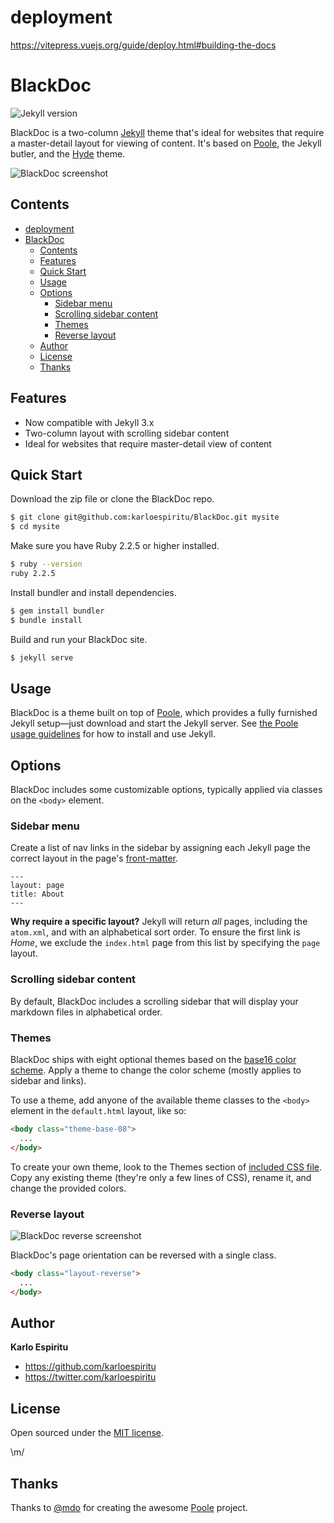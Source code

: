 # deployment

https://vitepress.vuejs.org/guide/deploy.html#building-the-docs

# BlackDoc

![Jekyll version](https://img.shields.io/badge/Jekyll-3.x-brightgreen.svg?style=flat-square)

BlackDoc is a two-column [Jekyll](http://jekyllrb.com) theme that's ideal for websites that require a master-detail layout for viewing of content. It's based on [Poole](http://getpoole.com), the Jekyll butler, and the [Hyde](http://hyde.getpoole.com) theme.

![BlackDoc screenshot](https://raw.githubusercontent.com/karloespiritu/blackdoc/master/public/images/blackdoc-screenshot.jpg)

## Contents

- [deployment](#deployment)
- [BlackDoc](#blackdoc)
  - [Contents](#contents)
  - [Features](#features)
  - [Quick Start](#quick-start)
  - [Usage](#usage)
  - [Options](#options)
    - [Sidebar menu](#sidebar-menu)
    - [Scrolling sidebar content](#scrolling-sidebar-content)
    - [Themes](#themes)
    - [Reverse layout](#reverse-layout)
  - [Author](#author)
  - [License](#license)
  - [Thanks](#thanks)

## Features

* Now compatible with Jekyll 3.x
* Two-column layout with scrolling sidebar content
* Ideal for websites that require  master-detail view of content

## Quick Start

Download the zip file or clone the BlackDoc repo.

```bash
$ git clone git@github.com:karloespiritu/BlackDoc.git mysite
$ cd mysite
```
Make sure you have Ruby 2.2.5 or higher installed.

```bash
$ ruby --version
ruby 2.2.5
```

Install bundler and install dependencies.

```bash
$ gem install bundler
$ bundle install
```

Build and run your BlackDoc site.

```bash
$ jekyll serve
```

## Usage

BlackDoc is a theme built on top of [Poole](https://github.com/poole/poole), which provides a fully furnished Jekyll setup—just download and start the Jekyll server. See [the Poole usage guidelines](https://github.com/poole/poole#usage) for how to install and use Jekyll.


## Options

BlackDoc includes some customizable options, typically applied via classes on the `<body>` element.


### Sidebar menu

Create a list of nav links in the sidebar by assigning each Jekyll page the correct layout in the page's [front-matter](http://jekyllrb.com/docs/frontmatter/).

```
---
layout: page
title: About
---
```

**Why require a specific layout?** Jekyll will return *all* pages, including the `atom.xml`, and with an alphabetical sort order. To ensure the first link is *Home*, we exclude the `index.html` page from this list by specifying the `page` layout.


### Scrolling sidebar content

By default, BlackDoc includes a scrolling sidebar that will display your markdown files in alphabetical order.

### Themes

BlackDoc ships with eight optional themes based on the [base16 color scheme](https://github.com/chriskempson/base16). Apply a theme to change the color scheme (mostly applies to sidebar and links).

To use a theme, add anyone of the available theme classes to the `<body>` element in the `default.html` layout, like so:

```html
<body class="theme-base-08">
  ...
</body>
```

To create your own theme, look to the Themes section of [included CSS file](https://github.com/karloespiritu/blackdoc/blob/master/public/css/blackdoc.css). Copy any existing theme (they're only a few lines of CSS), rename it, and change the provided colors.

### Reverse layout

![BlackDoc reverse screenshot](https://raw.githubusercontent.com/karloespiritu/BlackDoc/master/public/images/reverse-screenshot.png)

BlackDoc's page orientation can be reversed with a single class.

```html
<body class="layout-reverse">
  ...
</body>
```

## Author

**Karlo Espiritu**
- <https://github.com/karloespiritu>
- <https://twitter.com/karloespiritu>

## License

Open sourced under the [MIT license](LICENSE.md).

\m/

## Thanks

Thanks to [@mdo](https://twitter.com/mdo) for creating the awesome [Poole](http://getpoole.com) project.
